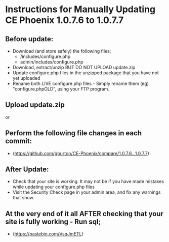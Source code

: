 # Instructions for Manually Updating CE Phoenix 1.0.7.6 to 1.0.7.7
## Before update:
* Download (and store safely) the following files;
    * /includes/configure.php
    * admin/includes/configure.php
* Download, extract/unzip BUT DO NOT UPLOAD update.zip
* Update configure.php files in the unzipped package that you have not yet uploaded
* Rename both LIVE configure.php files - Simply rename them (eg) "configure.phpOLD", using your FTP program.
## Upload update.zip
or
## Perform the following file changes in each commit:
* (https://github.com/gburton/CE-Phoenix/compare/1.0.7.6...1.0.7.7)
## After Update:
* Check that your site is working. It may not be if you have made mistakes while updating your configure.php files
* Visit the Security Check page in your admin area, and fix any warnings that show.
## At the very end of it all AFTER checking that your site is fully working - Run sql;
* (https://pastebin.com/VsqJmETL)